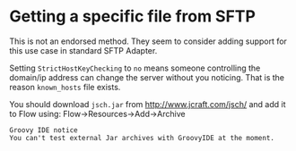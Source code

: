 # Getting a specific file from SFTP

This is not an endorsed method. They seem to consider adding support for this use case in standard SFTP Adapter.

Setting `StrictHostKeyChecking` to `no` means someone controlling the domain/ip address can change the server without you noticing. That is the reason `known_hosts` file exists.

You should download `jsch.jar` from http://www.jcraft.com/jsch/ and add it to Flow using: Flow->Resources->Add->Archive

    Groovy IDE notice
    You can't test external Jar archives with GroovyIDE at the moment.